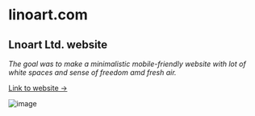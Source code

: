 # linoart.com
## Lnoart Ltd. website

_The goal was to make a minimalistic mobile-friendly website with lot of white spaces and sense of freedom amd fresh air._

[Link to website ->](https://www.linoart.com)

![image](https://github.com/Nikolay-St-D/linoart.com/assets/126271396/986481c8-3522-46b1-b8aa-11f4248d148c)
